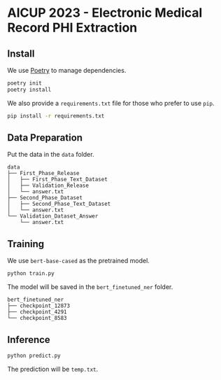# AICUP 2023 - Electronic Medical Record PHI Extraction


## Install

We use [Poetry](https://python-poetry.org/) to manage dependencies.

```bash
poetry init
poetry install
```

We also provide a `requirements.txt` file for those who prefer to use `pip`.

```bash
pip install -r requirements.txt
```

## Data Preparation

Put the data in the `data` folder.
```
data
├── First_Phase_Release
│   ├── First_Phase_Text_Dataset
│   ├── Validation_Release
│   └── answer.txt
├── Second_Phase_Dataset
│   ├── Second_Phase_Text_Dataset
│   └── answer.txt
└── Validation_Dataset_Answer
    └── answer.txt
```

## Training

We use `bert-base-cased` as the pretrained model.

```bash
python train.py
```

The model will be saved in the `bert_finetuned_ner` folder.

```
bert_finetuned_ner
├── checkpoint_12873
├── checkpoint_4291
└── checkpoint_8583
```

## Inference

```bash
python predict.py
```

The prediction will be `temp.txt`.
